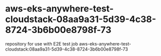 # aws-eks-anywhere-test-cloudstack-08aa9a31-5d39-4c38-8724-3b6b00e8798f-73
repository for use with E2E test job aws-eks-anywhere-test-cloudstack:08aa9a31-5d39-4c38-8724-3b6b00e8798f-73
